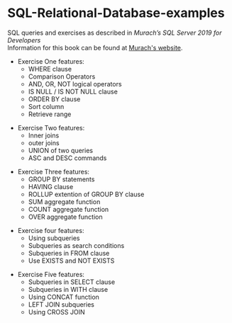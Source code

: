# SQL-Relational-Database-examples
SQL queries and exercises as described in *Murach’s SQL Server 2019 for Developers*  
Information for this book can be found at [Murach's website](https://www.murach.com/shop/murach-s-sql-server-2019-for-developers-detail).

- Exercise One features:
  - WHERE clause
  - Comparison Operators
  - AND, OR, NOT logical operators
  - IS NULL / IS NOT NULL clause
  - ORDER BY clause
  - Sort column
  - Retrieve range
 <!-- -->
- Exercise Two features:
  - Inner joins
  - outer joins
  - UNION of two queries
  - ASC and DESC commands
<!-- -->
- Exercise Three features:
  - GROUP BY statements
  - HAVING clause
  - ROLLUP extention of GROUP BY clause
  - SUM aggregate function
  - COUNT aggregate function
  - OVER aggregate function
<!-- -->
- Exercise four features:
  - Using subqueries
  - Subqueries as search conditions
  - Subqueries in FROM clause
  - Use EXISTS and NOT EXISTS
<!-- -->
- Exercise Five features:
  - Subqueries in SELECT clause
  - Subqueries in WITH clause
  - Using CONCAT function
  - LEFT JOIN subqueries
  - Using CROSS JOIN
<!-- -->
